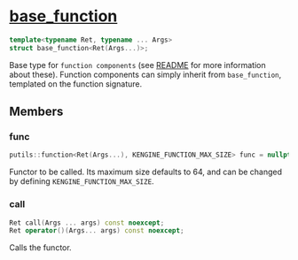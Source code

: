 # [base_function](base_function.hpp)

```cpp
template<typename Ret, typename ... Args>
struct base_function<Ret(Args...)>;
```

Base type for `function components` (see [README](../README.md#function-components) for more information about these). Function components can simply inherit from `base_function`, templated on the function signature.

## Members

### func

```cpp
putils::function<Ret(Args...), KENGINE_FUNCTION_MAX_SIZE> func = nullptr;
```

Functor to be called. Its maximum size defaults to 64, and can be changed by defining `KENGINE_FUNCTION_MAX_SIZE`.

### call

```cpp
Ret call(Args ... args) const noexcept;
Ret operator()(Args... args) const noexcept;
```

Calls the functor.